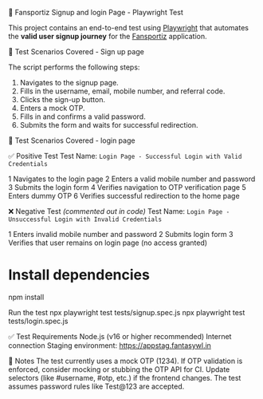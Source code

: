 🔐 Fansportiz Signup and login  Page - Playwright Test

This project contains an end-to-end test using [Playwright](https://playwright.dev/) that automates the **valid user signup journey** for the [Fansportiz](https://appstag.fantasywl.in/) application.

📄 Test Scenarios Covered - Sign up page

The script performs the following steps:

1. Navigates to the signup page.
2. Fills in the username, email, mobile number, and referral code.
3. Clicks the sign-up button.
4. Enters a mock OTP.
5. Fills in and confirms a valid password.
6. Submits the form and waits for successful redirection.

📄 Test Scenarios Covered - login page

✅ Positive Test
Test Name: `Login Page - Successful Login with Valid Credentials`

1 Navigates to the login page
2 Enters a valid mobile number and password
3 Submits the login form
4 Verifies navigation to OTP verification page
5 Enters dummy OTP
6 Verifies successful redirection to the home page

❌ Negative Test *(commented out in code)*
Test Name: `Login Page - Unsuccessful Login with Invalid Credentials`

1 Enters invalid mobile number and password
2 Submits login form
3 Verifies that user remains on login page (no access granted)


# Install dependencies
npm install

Run the test
npx playwright test tests/signup.spec.js
npx playwright test tests/login.spec.js

✅ Test Requirements
Node.js (v16 or higher recommended)
Internet connection
Staging environment: https://appstag.fantasywl.in

🔐 Notes
The test currently uses a mock OTP (1234). If OTP validation is enforced, consider mocking or stubbing the OTP API for CI.
Update selectors (like #username, #otp, etc.) if the frontend changes.
The test assumes password rules like Test@123 are accepted.
